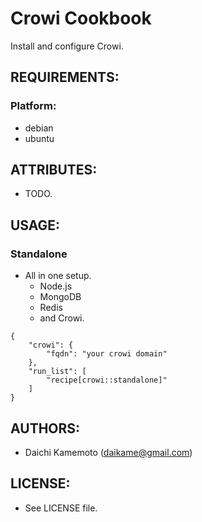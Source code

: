 # Crowi Cookbook

Install and configure Crowi.

## REQUIREMENTS:

### Platform:

* debian
* ubuntu

## ATTRIBUTES:

* TODO.

## USAGE:

### Standalone

* All in one setup.
    * Node.js
    * MongoDB
    * Redis
    * and Crowi.

```
{
    "crowi": {
        "fqdn": "your crowi domain"
    },
    "run_list": [
        "recipe[crowi::standalone]"
    ]
}
```

## AUTHORS:

* Daichi Kamemoto (daikame@gmail.com)

## LICENSE:

* See LICENSE file.

